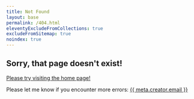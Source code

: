 ```yaml
---
title: Not Found
layout: base
permalink: /404.html
eleventyExcludeFromCollections: true
excludeFromSitemap: true
noindex: true
---
```


## Sorry, that page doesn't exist!

[Please try visiting the home page!](/)

Please let me know if you encounter more errors:
<a href="mailto:{{ meta.creator.email }}">{{ meta.creator.email }}</a>

